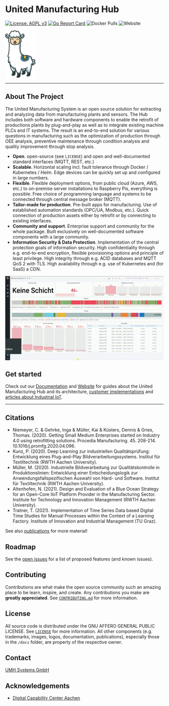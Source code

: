 <!-- PROJECT LOGO -->
# United Manufacturing Hub

[![License: AGPL v3](https://img.shields.io/badge/License-AGPL%20v3-blue.svg)](https://www.gnu.org/licenses/agpl-3.0)
[![Go Report Card](https://goreportcard.com/badge/github.com/united-manufacturing-hub/united-manufacturing-hub)](https://goreportcard.com/report/github.com/united-manufacturing-hub/united-manufacturing-hub)
![Docker Pulls](https://img.shields.io/docker/pulls/unitedmanufacturinghub/factoryinsight)
![Website](https://img.shields.io/website?up_message=online&url=https%3A%2F%2Fwww.united-manufacturing-hub.com)

<img src="docs/static/images/Otto.svg" height="150">

----

## About The Project

The United Manufacturing System is an open source solution for extracting and analyzing data from manufacturing plants and sensors. The Hub includes both software and hardware components to enable the retrofit of productions plants by plug-and-play as well as to integrate existing machine PLCs and IT systems. The result is an end-to-end solution for various questions in manufacturing such as the optimization of production through OEE analysis, preventive maintenance through condition analysis and quality improvement through stop analysis.

- **Open**. open-source (see `LICENSE`) and open and well-documented standard interfaces (MQTT, REST, etc.)
- **Scalable**. Horizontal scaling incl. fault tolerance through Docker / Kubernetes / Helm. Edge devices can be quickly set up and configured in large numbers.
- **Flexible**. Flexible deployment options, from public cloud (Azure, AWS, etc.) to on-premise server installations to Raspberry Pis, everything is possible. Free choice of programming language and systems to be connected through central message broker (MQTT).
- **Tailor-made for production**. Pre-built apps for manufacturing. Use of established automation standards (OPC/UA, Modbus, etc.). Quick connection of production assets either by retrofit or by connecting to existing interfaces.
- **Community and support**. Enterprise support and community for the whole package. Built exclusively on well-documented software components with a large community.
- **Information Security & Data Protection**. Implementation of the central protection goals of information security. High confidentiality through e.g. end-to-end encryption, flexible provisioning options and principle of least privilege. High integrity through e.g. ACID databases and MQTT QoS 2 with TLS. High availability through e.g. use of Kubernetes and (for SaaS) a CDN. 

![Demo](docs/content/en/docs/dashboard.gif)

## Get started

Check out our [Documentation] and [Website] for guides about the United Manufacturing Hub and its architecture, [customer implementations](https://docs.umh.app/docs/examples/) and [articles about Industrial IoT](https://docs.umh.app/docs/concepts/). 

----

## Citations

- Niemeyer, C. & Gehrke, Inga & Müller, Kai & Küsters, Dennis & Gries, Thomas. (2020). Getting Small Medium Enterprises started on Industry 4.0 using retrofitting solutions. Procedia Manufacturing. 45. 208-214. 10.1016/j.promfg.2020.04.096. 
- Kunz, P. (2020). Deep Learning zur industriellen Qualitätsprüfung: Entwicklung eines Plug-and-Play Bildverarbeitungssystems. Institut für Textiltechnik (RWTH Aachen University). 
- Müller, M. (2020). Industrielle Bildverarbeitung zur Qualitätskontrolle in Produktionslinien: Entwicklung einer Entscheidungslogik zur Anwendungsfallspezifischen Auswahl von Hard- und Software. Institut für Textiltechnik (RWTH Aachen University). 
- Altenhofen, N. (2021). Design and Evaluation of a Blue Ocean Strategy for an Open-Core IIoT Platform Provider in the Manufacturing Sector. Institute for Technology and Innovation Management (RWTH Aachen University). 
- Tratner, T. (2021). Implementation of Time Series Data based Digital Time Studies for Manual Processes within the Context of a Learning Factory. Institute of Innovation and Industrial Management (TU Graz).

See also [publications](https://docs.umh.app/docs/publications/) for more material!

<!-- ROADMAP -->
## Roadmap

See the [open issues](https://github.com/united-manufacturing-hub/united-manufacturing-hub/issues) for a list of proposed features (and known issues).

<!-- CONTRIBUTING -->
## Contributing

Contributions are what make the open source community such an amazing place to be learn, inspire, and create. Any contributions you make are **greatly appreciated**. See [`CONTRIBUTING.md`](CONTRIBUTING.md) for more information.

<!-- LICENSE -->
## License

All source code is distributed under the GNU AFFERO GENERAL PUBLIC LICENSE. See [`LICENSE`](LICENSE) for more information. All other components (e.g. trademarks, images, logos, documentation, publications), especially those in the `/docs` folder, are property of the respective owner.

<!-- CONTACT -->
## Contact

[UMH Systems GmbH](https://www.umh.app)

<!-- ACKNOWLEDGEMENTS -->
## Acknowledgements

- [Digital Capability Center Aachen](https://www.mckinsey.com/business-functions/operations/how-we-help-clients/capability-center-network/our-centers/aachen)

<!-- MARKDOWN LINKS & IMAGES -->
<!-- https://www.markdownguide.org/basic-syntax/#reference-style-links -->
[Website]: https://www.umh.app
[Documentation]: https://docs.umh.app/docs/ 
